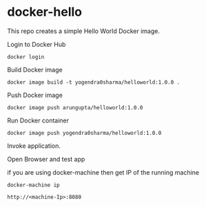 # docker-hello

This repo creates a simple Hello World Docker image.

Login to Docker Hub

```
docker login
```

Build Docker image

```
docker image build -t yogendra0sharma/helloworld:1.0.0 .
```

Push Docker image

```
docker image push arungupta/helloworld:1.0.0
```

Run Docker container

```
docker image push yogendra0sharma/helloworld:1.0.0
```

Invoke application.

Open Browser and test app

if you are using docker-machine then get IP of the running machine
```
docker-machine ip
```

```
http://<machine-Ip>:8080
```
